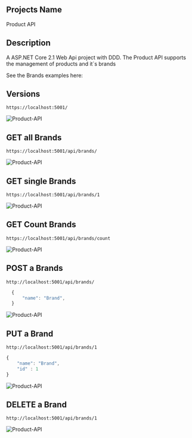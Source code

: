 ## Projects Name
Product API

## Description
A ASP.NET Core 2.1 Web Api project with DDD. The Product API supports the management of products and it`s brands

See the Brands examples here: 

## Versions

``` https://localhost:5001/ ```

![Product-API](./.screenshots/url.png)

## GET all Brands

``` https://localhost:5001/api/brands/ ```

![Product-API](./.screenshots/get.png)

## GET single Brands

``` https://localhost:5001/api/brands/1 ```

![Product-API](./.screenshots/getSingle.png)

## GET Count Brands

``` https://localhost:5001/api/brands/count ```

![Product-API](./.screenshots/getCount.png)

## POST a Brands

``` http://localhost:5001/api/brands/ ```

```javascript
  {
      "name": "Brand",
  }
```

![Product-API](./.screenshots/post.jpg)

## PUT a Brand

``` http://localhost:5001/api/brands/1 ```

``` javascript
{
    "name": "Brand",
    "id" : 1
}
```

![Product-API](./.github/put.jpg)


## DELETE a Brand

``` http://localhost:5001/api/brands/1 ```

![Product-API](./.github/delete.jpg)
